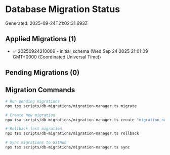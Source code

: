 # Database Migration Status
Generated: 2025-09-24T21:02:31.693Z

## Applied Migrations (1)
- ✅ 20250924210009 - initial_schema (Wed Sep 24 2025 21:01:09 GMT+0000 (Coordinated Universal Time))

## Pending Migrations (0)


## Migration Commands
```bash
# Run pending migrations
npx tsx scripts/db-migrations/migration-manager.ts migrate

# Create new migration
npx tsx scripts/db-migrations/migration-manager.ts create "migration_name" "Description"

# Rollback last migration
npx tsx scripts/db-migrations/migration-manager.ts rollback

# Sync migrations to GitHub
npx tsx scripts/db-migrations/migration-manager.ts sync
```
